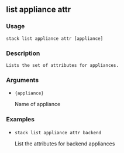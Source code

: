 ## list appliance attr

### Usage

`stack list appliance attr [appliance]`

### Description


	Lists the set of attributes for appliances.

	

### Arguments

* `{appliance}`

   Name of appliance


### Examples

* `stack list appliance attr backend`

   List the attributes for backend appliances



